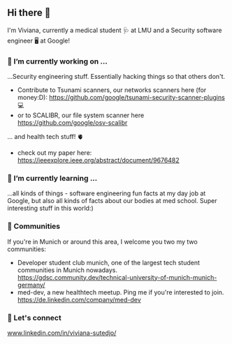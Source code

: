 ## Hi there 👋
I'm Viviana, currently a medical student 🩺 at LMU and a Security software engineer 🖥️ at Google!

### 🔭 I’m currently working on ...
...Security engineering stuff. Essentially hacking things so that others don't. 
- Contribute to Tsunami scanners, our networks scanners here (for money:D): https://github.com/google/tsunami-security-scanner-plugins 💻
- or to SCALIBR, our file system scanner here https://github.com/google/osv-scalibr

... and health tech stuff! 🫀
- check out my paper here: https://ieeexplore.ieee.org/abstract/document/9676482

### 🌱 I’m currently learning ...
...all kinds of things - software engineering fun facts at my day job at Google, but also all kinds of facts about our bodies at med school. Super interesting stuff in this world:)

### 💙 Communities
If you're in Munich or around this area, I welcome you two my two communities:
- Developer student club munich, one of the largest tech student communities in Munich nowadays. https://gdsc.community.dev/technical-university-of-munich-munich-germany/
- med-dev, a new healthtech meetup. Ping me if you're interested to join. https://de.linkedin.com/company/med-dev

### 🔗 Let's connect
www.linkedin.com/in/viviana-sutedjo/
